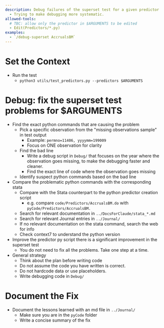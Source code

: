 ```yaml
---
description: Debug failures of the superset test for a given predictor. 
  - Trying to make debugging more systematic.
allowed-tools:
  # TBC: allow only the predictor in $ARGUMENTS to be edited
  - Edit(Predictors/*.py)
examples:
  - `/debug-superset AccrualsBM`
---
```


# Set the Context
- Run the test
    - `python3 utils/test_predictors.py --predictors $ARGUMENTS`

# Debug: fix the superset test problems for $ARGUMENTS
- Find the exact python commands that are causing the problem
    - Pick a specific observation from the "missing observations sample" in test output
        - Example: `permno=11406, yyyymm=199009` 
        - Focus on ONE observation for clarity
    - Find the bad line
        - Write a debug script in `Debug/` that focuses on the year where the observation goes missing, to make the debugging faster and cleaner.
        - Find the exact line of code where the observation goes missing
    - Identify suspect python commands based on the bad line
- Compare the problematic python commands with the corresponding stata 
    - Compare with the Stata counterpart to the python predictor creation script
        - e.g. compare `code/Predictors/AccrualsBM.do` with `pyCode/Predictors/AccrualsBM.`        
    - Search for relevant documentation in `../DocsForClaude/stata_*.md`
    - Search for relevant Journal entries in `../Journal/`
    - If no relevant documentation on the stata command, search the web for info 
    - Check context7 to understand the python version
- Improve the predictor py script there is a significant improvement in the superset test   
    -  You do not need to fix all the problems. Take one step at a time.
- General strategy
    - Think about the plan before writing code
    - Do not assume the code you have written is correct. 
    - Do not hardcode data or use placeholders.
    - Write debugging code in `Debug/` 

# Document the Fix
- Document the lessons learned with an md file in `../Journal/    `
    - Make sure you are in the `pyCode` folder
    - Write a concise summary of the fix